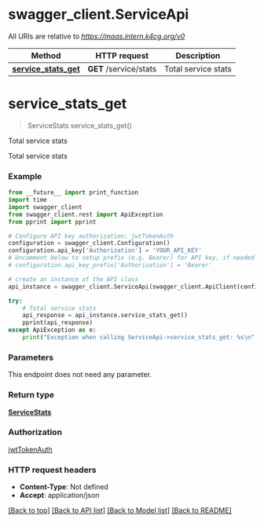 # swagger_client.ServiceApi

All URIs are relative to *https://maas.intern.k4cg.org/v0*

Method | HTTP request | Description
------------- | ------------- | -------------
[**service_stats_get**](ServiceApi.md#service_stats_get) | **GET** /service/stats | Total service stats

# **service_stats_get**
> ServiceStats service_stats_get()

Total service stats

Total service stats

### Example
```python
from __future__ import print_function
import time
import swagger_client
from swagger_client.rest import ApiException
from pprint import pprint

# Configure API key authorization: jwtTokenAuth
configuration = swagger_client.Configuration()
configuration.api_key['Authorization'] = 'YOUR_API_KEY'
# Uncomment below to setup prefix (e.g. Bearer) for API key, if needed
# configuration.api_key_prefix['Authorization'] = 'Bearer'

# create an instance of the API class
api_instance = swagger_client.ServiceApi(swagger_client.ApiClient(configuration))

try:
    # Total service stats
    api_response = api_instance.service_stats_get()
    pprint(api_response)
except ApiException as e:
    print("Exception when calling ServiceApi->service_stats_get: %s\n" % e)
```

### Parameters
This endpoint does not need any parameter.

### Return type

[**ServiceStats**](ServiceStats.md)

### Authorization

[jwtTokenAuth](../README.md#jwtTokenAuth)

### HTTP request headers

 - **Content-Type**: Not defined
 - **Accept**: application/json

[[Back to top]](#) [[Back to API list]](../README.md#documentation-for-api-endpoints) [[Back to Model list]](../README.md#documentation-for-models) [[Back to README]](../README.md)

